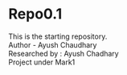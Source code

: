# Repo0.1
This is the starting repository.<br>
Author - Ayush Chaudhary<br>
Researched by  : Ayush Chadhary<br>
Project under Mark1

